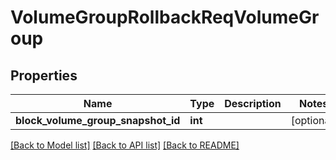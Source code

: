 # VolumeGroupRollbackReqVolumeGroup

## Properties
Name | Type | Description | Notes
------------ | ------------- | ------------- | -------------
**block_volume_group_snapshot_id** | **int** |  | [optional] 

[[Back to Model list]](../README.md#documentation-for-models) [[Back to API list]](../README.md#documentation-for-api-endpoints) [[Back to README]](../README.md)


